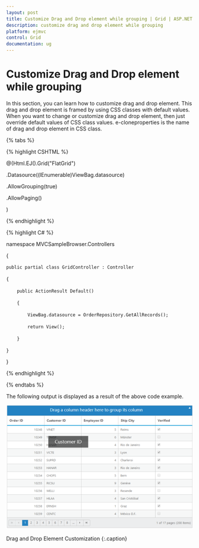 ```yaml
---
layout: post
title: Customize Drag and Drop element while grouping | Grid | ASP.NET MVC | Syncfusion
description: customize drag and drop element while grouping
platform: ejmvc
control: Grid
documentation: ug
---
```


# Customize Drag and Drop element while grouping

In this section, you can learn how to customize drag and drop element. This drag and drop element is framed by using CSS classes with default values. When you want to change or customize drag and drop element, then just override default values of CSS class values. e-cloneproperties is the name of drag and drop element in CSS class.

{% tabs %}
 
{% highlight CSHTML %}

<style type="text/css">

	.e-grid .e-cloneproperties 
	{

		background-color: black;

	}

</style>

@(Html.EJ().Grid<EditableOrder>("FlatGrid")

.Datasource((IEnumerable<object>)ViewBag.datasource)

.AllowGrouping(true)

.AllowPaging()

)

{% endhighlight  %}

{% highlight C# %}

namespace MVCSampleBrowser.Controllers

{

    public partial class GridController : Controller

    {

        public ActionResult Default()

        {

            ViewBag.datasource = OrderRepository.GetAllRecords();

            return View();

        }

    }

}

{% endhighlight  %}

{% endtabs %} 



The following output is displayed as a result of the above code example.

![](Customize-Drag-and-Drop-element-while-grouping_images/Customize-Drag-and-Drop-element-while-grouping_img1.png)

Drag and Drop Element Customization
{:.caption}

